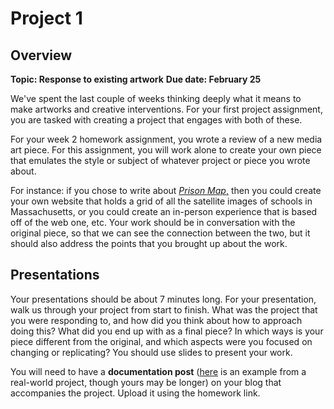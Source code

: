 # Project 1 

## Overview

**Topic: Response to existing artwork**
**Due date: February 25**

We've spent the last couple of weeks thinking deeply what it means to make artworks and creative interventions. For your first project assignment, you are tasked with creating a project that engages with both of these. 

For your week 2 homework assignment, you wrote a review of a new media art piece. For this assignment, you will work alone to create your own piece that emulates the style or subject of whatever project or piece you wrote about. 

For instance: if you chose to write about [*Prison Map*,](http://prisonmap.com/) then you could create your own website that holds a grid of all the satellite images of schools in Massachusetts, or you could create an in-person experience that is based off of the web one, etc. Your work should be in conversation with the original piece, so that we can see the connection between the two, but it should also address the points that you brought up about the work. 



## Presentations

Your presentations should be about 7 minutes long.  For your presentation, walk us through your project from start to finish. What was the project that you were responding to, and how did you think about how to approach doing this?  What did you end up with as a final piece? In which ways is your piece different from the original, and which aspects were you focused on changing or replicating? You should use slides to present your work. 

You will need to have a **documentation post** ([here](http://jillhubley.com/blog/nyctrees) is an example from a real-world project, though yours may be longer) on your blog that accompanies the project. Upload it using the homework link. 

